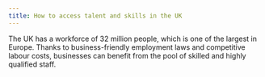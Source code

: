 ```yaml
---
title: How to access talent and skills in the UK
---
```


The UK has a workforce of 32 million people, which is one of the largest in Europe. Thanks to business-friendly employment laws and competitive labour costs, businesses can benefit from the pool of skilled and highly qualified staff. 
